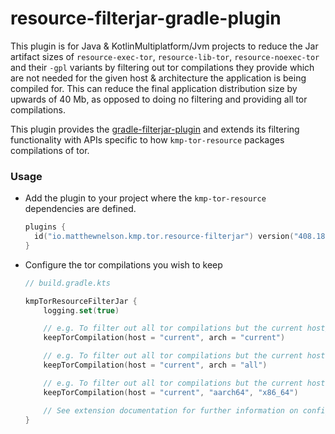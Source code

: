 # resource-filterjar-gradle-plugin

This plugin is for Java & KotlinMultiplatform/Jvm projects to reduce the Jar 
artifact sizes of `resource-exec-tor`, `resource-lib-tor`, `resource-noexec-tor` 
and their `-gpl` variants by filtering out tor compilations they provide which are 
not needed for the given host & architecture the application is being compiled for. 
This can reduce the final application distribution size by upwards of 40 Mb, as opposed 
to doing no filtering and providing all tor compilations. 

This plugin provides the [gradle-filterjar-plugin][url-gradle-filterjar-plugin] and 
extends its filtering functionality with APIs specific to how `kmp-tor-resource` packages 
compilations of tor.

### Usage

<!-- TAG_VERSION -->

- Add the plugin to your project where the `kmp-tor-resource` dependencies are defined.
  ```kotlin
  plugins {
    id("io.matthewnelson.kmp.tor.resource-filterjar") version("408.18.0")
  }
  ```

- Configure the tor compilations you wish to keep
  ```kotlin
  // build.gradle.kts

  kmpTorResourceFilterJar {
      logging.set(true)

      // e.g. To filter out all tor compilations but the current host/architecture
      keepTorCompilation(host = "current", arch = "current")

      // e.g. To filter out all tor compilations but the current host
      keepTorCompilation(host = "current", arch = "all")

      // e.g. To filter out all tor compilations but the current host for arches aarch64 & x86_64
      keepTorCompilation(host = "current", "aarch64", "x86_64")

      // See extension documentation for further information on configurability
  }
  ```

[url-gradle-filterjar-plugin]: https://github.com/05nelsonm/gradle-filterjar-plugin
